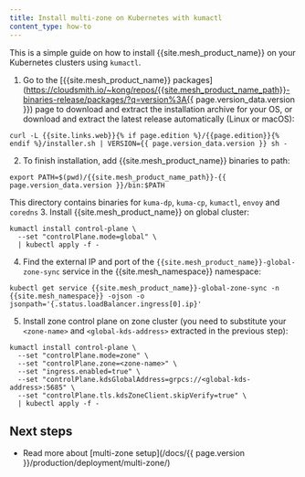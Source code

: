 ```yaml
---
title: Install multi-zone on Kubernetes with kumactl
content_type: how-to
---
```


This is a simple guide on how to install {{site.mesh_product_name}} on your Kubernetes clusters using `kumactl`.

1. Go to the [{{site.mesh_product_name}} packages](https://cloudsmith.io/~kong/repos/{{site.mesh_product_name_path}}-binaries-release/packages/?q=version%3A{{ page.version_data.version }})
   page to download and extract the installation archive for your OS, or download and extract the latest release automatically (Linux or macOS):
```shell
curl -L {{site.links.web}}{% if page.edition %}/{{page.edition}}{% endif %}/installer.sh | VERSION={{ page.version_data.version }} sh -
```
2. To finish installation, add {{site.mesh_product_name}} binaries to path:
```shell
export PATH=$(pwd)/{{site.mesh_product_name_path}}-{{ page.version_data.version }}/bin:$PATH
```
This directory contains binaries for `kuma-dp`, `kuma-cp`, `kumactl`, `envoy` and `coredns`
3. Install {{site.mesh_product_name}} on global cluster:
```shell
kumactl install control-plane \
  --set "controlPlane.mode=global" \
  | kubectl apply -f -
```
4. Find the external IP and port of the `{{site.mesh_product_name}}-global-zone-sync` service in the {{site.mesh_namespace}} namespace:
```shell
kubectl get service {{site.mesh_product_name}}-global-zone-sync -n {{site.mesh_namespace}} -ojson -o jsonpath='{.status.loadBalancer.ingress[0].ip}'
```
5. Install zone control plane on zone cluster (you need to substitute your `<zone-name>` and `<global-kds-address>` extracted in the previous step):
```shell
kumactl install control-plane \
  --set "controlPlane.mode=zone" \
  --set "controlPlane.zone=<zone-name>" \
  --set "ingress.enabled=true" \
  --set "controlPlane.kdsGlobalAddress=grpcs://<global-kds-address>:5685" \
  --set "controlPlane.tls.kdsZoneClient.skipVerify=true" \
  | kubectl apply -f -
```

## Next steps
* Read more about [multi-zone setup](/docs/{{ page.version }}/production/deployment/multi-zone/)